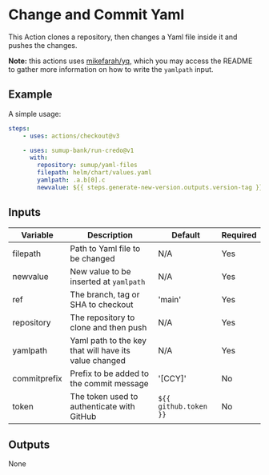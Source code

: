 # Change and Commit Yaml

This Action clones a repository, then changes a Yaml file inside it and pushes the changes.

**Note:** this actions uses [mikefarah/yq](https://github.com/mikefarah/yq), which you may access the README to gather more information on how to write the `yamlpath` input.

## Example

A simple usage:

```yaml
steps:
    - uses: actions/checkout@v3

    - uses: sumup-bank/run-credo@v1
      with:
        repository: sumup/yaml-files
        filepath: helm/chart/values.yaml
        yamlpath: .a.b[0].c
        newvalue: ${{ steps.generate-new-version.outputs.version-tag }}
```

## Inputs

|Variable|Description|Default|Required|
|-|-|-|-|
|filepath|Path to Yaml file to be changed|N/A|Yes|
|newvalue|New value to be inserted at `yamlpath`|N/A|Yes|
|ref|The branch, tag or SHA to checkout|'main'|Yes|
|repository|The repository to clone and then push|N/A|Yes|
|yamlpath|Yaml path to the key that will have its value changed|N/A|Yes|
|commitprefix|Prefix to be added to the commit message|'[CCY]'|No|
|token|The token used to authenticate with GitHub|`${{ github.token }}`|No|

## Outputs

None
